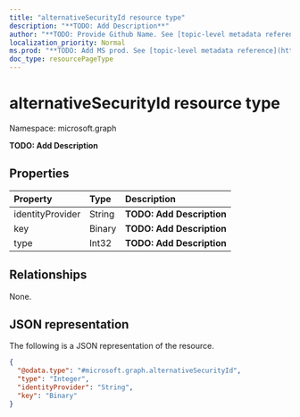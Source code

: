 ```yaml
---
title: "alternativeSecurityId resource type"
description: "**TODO: Add Description**"
author: "**TODO: Provide Github Name. See [topic-level metadata reference](https://msgo.azurewebsites.net/add/document/guidelines/metadata.html#topic-level-metadata)**"
localization_priority: Normal
ms.prod: "**TODO: Add MS prod. See [topic-level metadata reference](https://msgo.azurewebsites.net/add/document/guidelines/metadata.html#topic-level-metadata)**"
doc_type: resourcePageType
---
```


# alternativeSecurityId resource type

Namespace: microsoft.graph



**TODO: Add Description**

## Properties
|Property|Type|Description|
|:---|:---|:---|
|identityProvider|String|**TODO: Add Description**|
|key|Binary|**TODO: Add Description**|
|type|Int32|**TODO: Add Description**|

## Relationships
None.

## JSON representation
The following is a JSON representation of the resource.
<!-- {
  "blockType": "resource",
  "@odata.type": "microsoft.graph.alternativeSecurityId"
}
-->
``` json
{
  "@odata.type": "#microsoft.graph.alternativeSecurityId",
  "type": "Integer",
  "identityProvider": "String",
  "key": "Binary"
}
```

